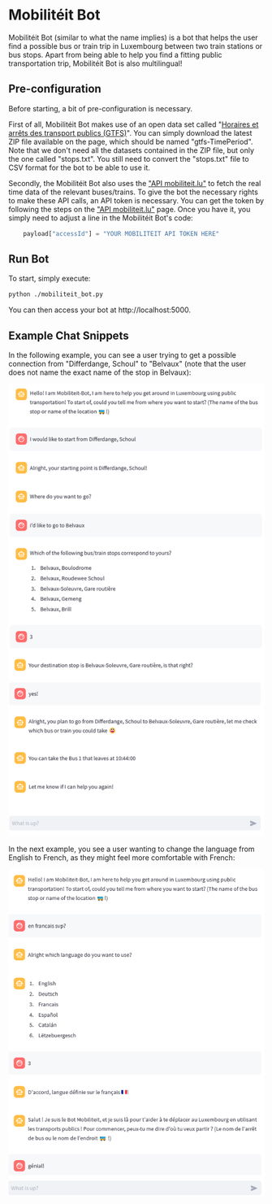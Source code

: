# Mobilitéit Bot
Mobilitéit Bot (similar to what the name implies) is a bot that helps the user find a possible bus or train trip in Luxembourg between two train stations or bus stops. Apart from being able to help you find a fitting public transportation trip, Mobilitéit Bot is also multilingual! 

## Pre-configuration
Before starting, a bit of pre-configuration is necessary. 

First of all, Mobilitéit Bot makes use of an open data set called "[Horaires et arrêts des transport publics (GTFS)](https://data.public.lu/en/datasets/horaires-et-arrets-des-transport-publics-gtfs/#)". You can simply download the latest ZIP file available on the page, which should be named "gtfs-TimePeriod". Note that we don't need all the datasets contained in the ZIP file, but only the one called "stops.txt". You still need to convert the "stops.txt" file to CSV format for the bot to be able to use it. 

Secondly, the Mobilitéit Bot also uses the ["API mobiliteit.lu"](https://data.public.lu/en/datasets/api-mobiliteit-lu/) to fetch the real time data of the relevant buses/trains. To give the bot the necessary rights to make these API calls, an API token is necessary. You can get the token by following the steps on the ["API mobiliteit.lu"](https://data.public.lu/en/datasets/api-mobiliteit-lu/) page. 
Once you have it, you simply need to adjust a line in the Mobilitéit Bot's code: 

```python
    payload["accessId"] = "YOUR MOBILITEIT API TOKEN HERE"
```

## Run Bot
To start, simply execute:
```bash
python ./mobiliteit_bot.py
```
You can then access your bot at http://localhost:5000.

## Example Chat Snippets

In the following example, you can see a user trying to get a possible connection from "Differdange, Schoul" to "Belvaux" (note that the user does not name the exact name of the stop in Belvaux):

![image](https://github.com/BESSER-PEARL/BBF-bot-examples/blob/main/examples/mobilit%C3%A9it_bot/Mobilit%C3%A9it_Chat_Example_1.png)

In the next example, you see a user wanting to change the language from English to French, as they might feel more comfortable with French:

![image](https://github.com/BESSER-PEARL/BBF-bot-examples/blob/main/examples/mobilit%C3%A9it_bot/Mobilit%C3%A9it_Chat_Example_2.png)
